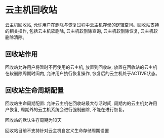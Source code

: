 # 云主机回收站

云主机回收站, 允许用户在删除与恢复过程中云主机存储的逻辑空间。回收站支持的相关操作, 包括云主机软删除, 云主机软删除查询, 云主机软删除恢复, 云主机软删除清除。


## 回收站作用

回收站允许用户将暂时不再使用的云主机, 放置到回收站, 放置在回收站的云主机在软删除周期时间内, 允许用户执行恢复操作, 恢复后的云主机处于ACTIVE状态。


## 回收站生命周期配置

回收站生命周期配置: 允许云主机在回收站最大存活时间, 周期内的云主机允许用户恢复, 周期外的云主机系统会进行强制删除, 不能在进行恢复。

回收站的默认生存周期为10天

回收站目前不支持针对云主机自定义生命存储周期设置


